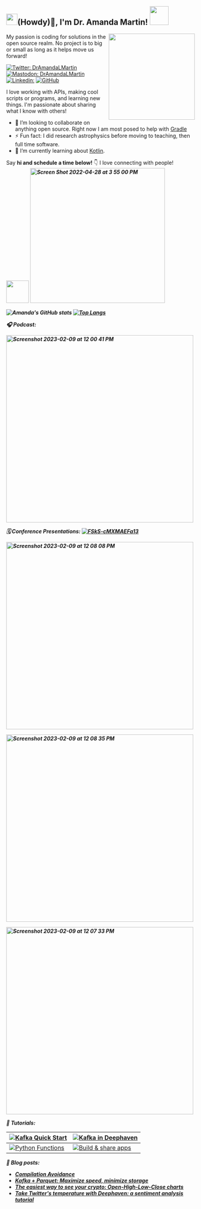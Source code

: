 

<h2><img src="https://user-images.githubusercontent.com/51727488/163687478-12a477e7-b398-4284-b7b3-aeb7b554fe08.png" width="30"/>(Howdy)👋, I'm Dr. Amanda Martin! <img src="https://user-images.githubusercontent.com/51727488/163687621-0c62a7af-ef82-4b1b-ab49-44b72579781c.gif" width="50"></h2>
<img align='right' src="https://user-images.githubusercontent.com/51727488/163687174-76db7d91-e43c-4d7d-9c65-852f82700198.png" width="230">

My passion is coding for solutions in the open source realm. No project is to big or small as long as it helps move us forward!

[![Twitter: DrAmandaLMartin](https://img.shields.io/twitter/follow/DrAmandaLMartin?label=Follow)](https://twitter.com/DrAmandaLMartin)
[![Mastodon: DrAmandaLMartin](https://img.shields.io/mastodon/follow/109514317432038567?domain=https%3A%2F%2Fmastodon.social&label=Follow)](https://mastodon.social/@DrAmandaLMartin)
[![Linkedin: ](https://img.shields.io/badge/-DrAmandaLMartin-blue?style=flat-square&logo=Linkedin&logoColor=white&link=https://www.linkedin.com/in/amanda-martin-69350067/)](https://www.linkedin.com/in/amanda-martin-69350067/)
[![GitHub](https://img.shields.io/github/followers/hythloda?label=follow&style=social)](https://github.com/Hythloda)



I love working with APIs, making cool scripts or programs, and learning new things. I'm passionate about sharing what I know with others!

- 👯 I’m looking to collaborate on anything open source.  Right now I am most posed to help with [Gradle](https://github.com/gradle/gradle)
- ⚡ Fun fact: I did research astrophysics before moving to teaching, then full time software.
- 🌱 I’m currently learning about [Kotlin](https://kotlinlang.org/).



 Say <b>hi and schedule a time below!</b> 👇 I love connecting with people! <br>
  <img src="https://media.giphy.com/media/LnQjpWaON8nhr21vNW/giphy.gif" width="60"> <em><b>
 <a href="https://calendly.com/hythloda/calendly-meeting?primary_color=ff00f6&back=1&month=2022-04" target="_blank">
 <img width="360" alt="Screen Shot 2022-04-28 at 3 55 00 PM" src="https://user-images.githubusercontent.com/51727488/165834891-ddb007f8-6dc3-4f4a-8c71-83d046f390f6.png"></a>

 ![Amanda's GitHub stats](https://github-readme-stats.vercel.app/api?username=hythloda&count_private=true&show_icons=true&theme=radical)  [![Top Langs](https://github-readme-stats.vercel.app/api/top-langs/?username=hythloda&layout=compact&count_private=true&show_icons=true&theme=radical&langs_count=8)](https://github.com/hythloda/github-readme-stats) 

 🎧 Podcast:
 
 [<img width="500" alt="Screenshot 2023-02-09 at 12 00 41 PM" src="https://user-images.githubusercontent.com/51727488/217884911-a340111c-7d74-4a30-8ae1-86ea6e0fdb4e.png">](https://bootifulpodcast.fm/#/episodes/c06c42ae-54da-47ce-a183-fb588e78f408 )

 
 🗓️ Conference Presentations:
 [![FSkS-cMXMAEFa13](https://user-images.githubusercontent.com/51727488/217886156-783b0676-a3d9-4572-9613-97e31f0dee09.jpg)](https://www.youtube.com/watch?v=BWpyGj10JAY)

[<img width="500" alt="Screenshot 2023-02-09 at 12 08 08 PM" src="https://user-images.githubusercontent.com/51727488/217886677-4adf062e-0129-4591-b9ef-d8fbca4c1a47.png">](https://www.youtube.com/watch?v=sUgSIvLHZA4)

 [<img width="500" alt="Screenshot 2023-02-09 at 12 08 35 PM" src="https://user-images.githubusercontent.com/51727488/217886788-52c5028b-2888-40aa-98d5-29d7387208a4.png">](https://www.youtube.com/watch?v=HbxFpKCd_3g)


 [<img width="500" alt="Screenshot 2023-02-09 at 12 07 33 PM" src="https://user-images.githubusercontent.com/51727488/217886547-92a0c34a-757f-49ae-9779-09be51e5ae06.png">](https://www.youtube.com/watch?v=h3bYBfDGz2Q)

🎥 Tutorials:

|[![Kafka Quick Start](https://img.youtube.com/vi/B71gU1sARI8/0.jpg)](https://www.youtube.com/watch?v=B71gU1sARI8 "Kafka Quick Start")  | [![Kafka in Deephaven](https://img.youtube.com/vi/7SGM6Utsw1E/0.jpg)](https://www.youtube.com/watch?v=7SGM6Utsw1E "Kafka in Deephaven")  |
 | ------------- | ------------- |
| [![Python Functions](https://img.youtube.com/vi/rAFxiZ71EGo/0.jpg)](https://www.youtube.com/watch?v=rAFxiZ71EGo "Python Functions")  | [![Build & share apps](https://img.youtube.com/vi/VwReH2tl4Zg/0.jpg)](https://www.youtube.com/watch?v=VwReH2tl4Zg "Build & share apps") |


 📖 Blog posts:
- [Compilation Avoidance](https://blog.gradle.org/compilation-avoidance)
- [Kafka + Parquet: Maximize speed, minimize storage](https://deephaven.io/blog/2022/02/22/kafka-parquet/)
- [The easiest way to see your crypto: Open-High-Low-Close charts](https://deephaven.io/blog/2022/02/03/finnhub/)
- [Take Twitter's temperature with Deephaven: a sentiment analysis tutorial](https://deephaven.io/blog/2022/01/11/twitter-sentiment/)

<!--
**hythloda/hythloda** is a ✨ _special_ ✨ repository because its `README.md` (this file) appears on your GitHub profile.

Here are some ideas to get you started:

- 🔭 I’m currently working on ...
- 🌱 I’m currently learning ...
- 👯 I’m looking to collaborate on ...
- 🤔 I’m looking for help with ...
- 💬 Ask me about ...
- 📫 How to reach me: ...
- 😄 Pronouns: ...
- ⚡ Fun fact: ...
-->
